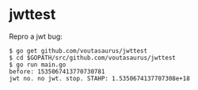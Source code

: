 # jwttest

Repro a jwt bug:
```
$ go get github.com/voutasaurus/jwttest
$ cd $GOPATH/src/github.com/voutasaurus/jwttest
$ go run main.go
before: 1535067413770730781
jwt no. no jwt. stop. STAHP: 1.5350674137707308e+18
```
